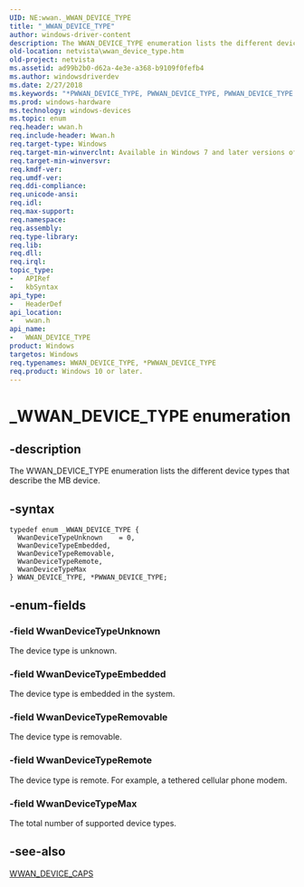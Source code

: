 ```yaml
---
UID: NE:wwan._WWAN_DEVICE_TYPE
title: "_WWAN_DEVICE_TYPE"
author: windows-driver-content
description: The WWAN_DEVICE_TYPE enumeration lists the different device types that describe the MB device.
old-location: netvista\wwan_device_type.htm
old-project: netvista
ms.assetid: ad99b2b0-d62a-4e3e-a368-b9109f0fefb4
ms.author: windowsdriverdev
ms.date: 2/27/2018
ms.keywords: "*PWWAN_DEVICE_TYPE, PWWAN_DEVICE_TYPE, PWWAN_DEVICE_TYPE enumeration pointer [Network Drivers Starting with Windows Vista], WWAN_DEVICE_TYPE, WWAN_DEVICE_TYPE enumeration [Network Drivers Starting with Windows Vista], WwanDeviceTypeEmbedded, WwanDeviceTypeMax, WwanDeviceTypeRemote, WwanDeviceTypeRemovable, WwanDeviceTypeUnknown, WwanRef_7a7adc94-ea69-4327-b9b6-467a1c784979.xml, _WWAN_DEVICE_TYPE, netvista.wwan_device_type, wwan/PWWAN_DEVICE_TYPE, wwan/WWAN_DEVICE_TYPE, wwan/WwanDeviceTypeEmbedded, wwan/WwanDeviceTypeMax, wwan/WwanDeviceTypeRemote, wwan/WwanDeviceTypeRemovable, wwan/WwanDeviceTypeUnknown"
ms.prod: windows-hardware
ms.technology: windows-devices
ms.topic: enum
req.header: wwan.h
req.include-header: Wwan.h
req.target-type: Windows
req.target-min-winverclnt: Available in Windows 7 and later versions of Windows.
req.target-min-winversvr: 
req.kmdf-ver: 
req.umdf-ver: 
req.ddi-compliance: 
req.unicode-ansi: 
req.idl: 
req.max-support: 
req.namespace: 
req.assembly: 
req.type-library: 
req.lib: 
req.dll: 
req.irql: 
topic_type:
-	APIRef
-	kbSyntax
api_type:
-	HeaderDef
api_location:
-	wwan.h
api_name:
-	WWAN_DEVICE_TYPE
product: Windows
targetos: Windows
req.typenames: WWAN_DEVICE_TYPE, *PWWAN_DEVICE_TYPE
req.product: Windows 10 or later.
---
```


# _WWAN_DEVICE_TYPE enumeration


## -description


The WWAN_DEVICE_TYPE enumeration lists the different device types that describe the MB device.


## -syntax


````
typedef enum _WWAN_DEVICE_TYPE { 
  WwanDeviceTypeUnknown    = 0,
  WwanDeviceTypeEmbedded,
  WwanDeviceTypeRemovable,
  WwanDeviceTypeRemote,
  WwanDeviceTypeMax
} WWAN_DEVICE_TYPE, *PWWAN_DEVICE_TYPE;
````


## -enum-fields




### -field WwanDeviceTypeUnknown

The device type is unknown.


### -field WwanDeviceTypeEmbedded

The device type is embedded in the system.


### -field WwanDeviceTypeRemovable

The device type is removable.


### -field WwanDeviceTypeRemote

The device type is remote. For example, a tethered cellular phone modem.


### -field WwanDeviceTypeMax

The total number of supported device types.


## -see-also

<a href="..\wwan\ns-wwan-_wwan_device_caps.md">WWAN_DEVICE_CAPS</a>



 

 


